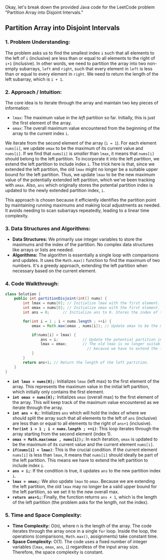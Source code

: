 Okay, let's break down the provided Java code for the LeetCode problem "Partition Array into Disjoint Intervals."

## Partition Array into Disjoint Intervals

### 1. Problem Understanding:

The problem asks us to find the smallest index `i` such that all elements to the left of `i` (inclusive) are less than or equal to all elements to the right of `i+1` (inclusive). In other words, we need to partition the array into two non-empty subarrays, `left` and `right`, such that every element in `left` is less than or equal to every element in `right`.  We need to return the length of the left subarray, which is `i + 1`.

### 2. Approach / Intuition:

The core idea is to iterate through the array and maintain two key pieces of information:

*   `lmax`: The maximum value in the *left* partition so far. Initially, this is just the first element of the array.
*   `omax`: The overall maximum value encountered from the beginning of the array to the current index `i`.

We iterate from the second element of the array (`i = 1`). For each element `nums[i]`, we update `omax` to be the maximum of its current value and `nums[i]`. If we find that `nums[i]` is *smaller* than `lmax`, it means that `nums[i]` should belong to the left partition. To incorporate it into the left partition, we extend the left partition to include index `i`. The trick here is that, since we extended the left partition, the old `lmax` might no longer be a suitable upper bound for the left partition. Thus, we update `lmax` to be the new maximum value of the potentially extended left partition, which we've been tracking with `omax`.  Also, `ans` which originally stores the potential partition index is updated to the newly extended partition index, `i`.

This approach is chosen because it efficiently identifies the partition point by maintaining running maximums and making local adjustments as needed.  It avoids needing to scan subarrays repeatedly, leading to a linear time complexity.

### 3. Data Structures and Algorithms:

*   **Data Structures:** We primarily use integer variables to store the maximums and the index of the partition. No complex data structures like arrays or lists are needed.
*   **Algorithms:**  The algorithm is essentially a single loop with comparisons and updates. It uses the `Math.max()` function to find the maximum of two numbers.  It's a greedy approach, extending the left partition when necessary based on the current element.

### 4. Code Walkthrough:

```java
class Solution {
    public int partitionDisjoint(int[] nums) {
        int lmax = nums[0]; // Initialize lmax with the first element. Represents the maximum value in the left partition (initially only nums[0]).
        int omax = nums[0]; // Initialize omax with the first element. Represents the overall maximum value seen so far.
        int ans = 0;      // Initialize ans to 0. Stores the index of the potential partition.

        for(int i = 1 ; i < nums.length ; ++i) {
            omax = Math.max(omax , nums[i]); // Update omax to be the maximum of the current omax and nums[i].

            if(nums[i] < lmax) {
                ans = i;           // Update the potential partition index because nums[i] should belong to the left partition.
                lmax = omax;       // The old lmax is no longer suitable, so update lmax to the overall maximum we've seen so far
                                     // because we have to extend the left partition.
            }
        }
        return ans+1; // Return the length of the left partition.
    }
}
```

*   **`int lmax = nums[0];`**:  Initializes `lmax` (left max) to the first element of the array. This represents the maximum value in the initial left partition, which initially only contains the first element.
*   **`int omax = nums[0];`**:  Initializes `omax` (overall max) to the first element of the array. This will keep track of the maximum value encountered as we iterate through the array.
*   **`int ans = 0;`**: Initializes `ans` which will hold the index of where we should split the array such that all elements to the left of `ans` (inclusive) are less than or equal to all elements to the right of `ans+1` (inclusive).
*   **`for(int i = 1 ; i < nums.length ; ++i)`**: This loop iterates through the array starting from the second element (index 1).
*   **`omax = Math.max(omax , nums[i]);`**: In each iteration, `omax` is updated to be the maximum of its current value and the current element `nums[i]`.
*   **`if(nums[i] < lmax)`**: This is the crucial condition. If the current element `nums[i]` is less than `lmax`, it means that `nums[i]` should ideally be part of the left partition. This means we have to extend the left partition to include index `i`.
*   **`ans = i;`**: If the condition is true, it updates `ans` to the new partition index `i`.
*   **`lmax = omax;`**:  We also update `lmax` to `omax`. Because we are extending the left partition, the old `lmax` may no longer be a valid upper bound for the left partition, so we set it to the new overall max.
*   **`return ans+1;`**: Finally, the function returns `ans + 1`, which is the length of the left partition (the problem asks for the length, not the index).

### 5. Time and Space Complexity:

*   **Time Complexity:** O(n), where n is the length of the array. The code iterates through the array once in a single `for` loop. Inside the loop, the operations (comparisons, `Math.max()`, assignments) take constant time.
*   **Space Complexity:** O(1). The code uses a fixed number of integer variables (`lmax`, `omax`, `ans`, `i`) regardless of the input array size. Therefore, the space complexity is constant.
